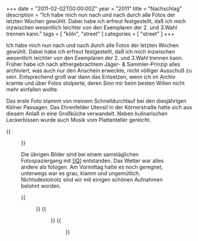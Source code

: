 +++
date = "2011-02-02T00:00:00Z"
year = "2011"
title = "Nachschlag"
description = "Ich habe mich nun nach und nach durch alle Fotos der letzten Wochen gewühlt. Dabei habe ich erfreut festgestellt, daß ich mich inzwischen wesentlich leichter von den Exemplaren der 2. und 3.Wahl trennen kann."
tags = [ "köln", "street" ]
categories = [ "street" ]
+++

Ich habe mich nun nach und nach durch alle Fotos der letzten Wochen gewühlt. Dabei habe ich erfreut festgestellt, daß ich mich inzwischen wesentlich leichter von den Exemplaren der 2. und 3.Wahl trennen kann. Früher habe ich nach althergebrachtem Jäger- & Sammler-Prinzip alles archiviert, was auch nur den Anschein erweckte, nicht völliger Ausschuß zu sein. Entsprechend groß war dann das Entsetzen, wenn ich im Archiv kramte und über Fotos stolperte, deren Sinn mir beim besten Willen nicht mehr einfallen wollte.

Das erste Foto stammt von meinem Schnelldurchlauf bei den diesjährigen Kölner Passagen. Das Ehrenfelder Utensil in der Körnerstraße hatte sich aus diesem Anlaß in eine Großküche verwandelt. Neben kulinarischen Leckerbissen wurde auch Musik vom Plattenteller gereicht.

{{<figure src="/images/2011/20110120-203116-033.jpg" title="Utensil #3">}}

Die übrigen Bilder sind bei einem samstäglichen Fotospaziergang mit <a href="http://www.flickr.com/photos/65606434@N00" target="_blank">[IQ]</a> entstanden. Das Wetter war alles andere als fotogen. Am Vormittag hatte es noch geregnet, unterwegs war es grau, klamm und ungemütlich. Nichtsdestotrotz sind wir mit einigen schönen Aufnahmen belohnt worden.

{{<figure src="/images/2011/20110122-155046-003.jpg" title="Stay together">}}
{{<figure src="/images/2011/20110122-163242-0101.jpg" title="Schattenvogel">}}
{{<figure src="/images/2011/20110122-164620-0371.jpg" title="Spybot - passing by">}}
